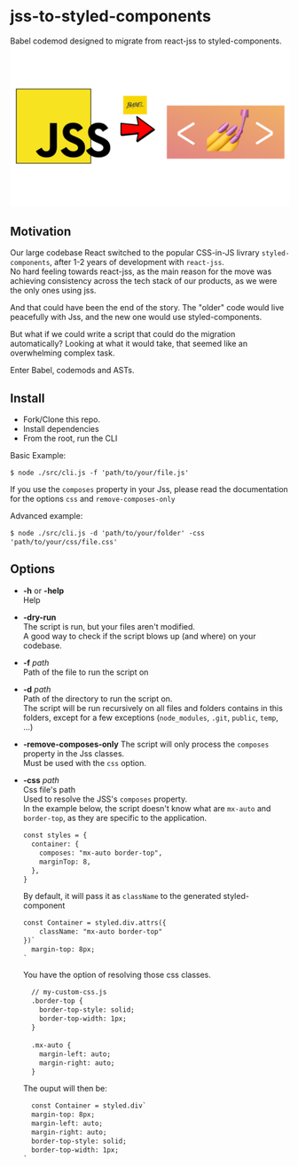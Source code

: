 # jss-to-styled-components

Babel codemod designed to migrate from react-jss to styled-components.
<img src="./assets/jss-to-styled-components.png" />

## Motivation

Our large codebase React switched to the popular CSS-in-JS livrary `styled-components`, after 1-2 years of development with `react-jss`.  
No hard feeling towards react-jss, as the main reason for the move was achieving consistency across the tech stack of our products, as we were the only ones using jss.

And that could have been the end of the story. The "older" code would live peacefully with Jss, and the new one would use styled-components.

But what if we could write a script that could do the migration automatically? Looking at what it would take, that seemed like an overwhelming complex task.

Enter Babel, codemods and ASTs.

## Install

- Fork/Clone this repo.
- Install dependencies
- From the root, run the CLI

Basic Example:

```
$ node ./src/cli.js -f 'path/to/your/file.js'
```

If you use the `composes` property in your Jss, please read the documentation for the options `css` and `remove-composes-only`

Advanced example:

```
$ node ./src/cli.js -d 'path/to/your/folder' -css 'path/to/your/css/file.css'
```

## Options

- **-h** or **-help**  
  Help
- **-dry-run**  
  The script is run, but your files aren't modified.  
  A good way to check if the script blows up (and where) on your codebase.
- **-f** _path_  
  Path of the file to run the script on

- **-d** _path_  
  Path of the directory to run the script on.  
  The script will be run recursively on all files and folders contains in this folders, except for a few exceptions (`node_modules`, `.git`, `public`, `temp`, ...)

- **-remove-composes-only**
  The script will only process the `composes` property in the Jss classes.  
  Must be used with the `css` option.

- **-css** _path_  
  Css file's path  
  Used to resolve the JSS's `composes` property.  
  In the example below, the script doesn't know what are `mx-auto` and `border-top`, as they are specific to the application.

  ```
  const styles = {
    container: {
      composes: "mx-auto border-top",
      marginTop: 8,
    },
  }
  ```

  By default, it will pass it as `className` to the generated styled-component

  ```
  const Container = styled.div.attrs({
      className: "mx-auto border-top"
  })`
    margin-top: 8px;
  `
  ```

  You have the option of resolving those css classes.

  ```
    // my-custom-css.js
    .border-top {
      border-top-style: solid;
      border-top-width: 1px;
    }

    .mx-auto {
      margin-left: auto;
      margin-right: auto;
    }
  ```

  The ouput will then be:

  ```
    const Container = styled.div`
    margin-top: 8px;
    margin-left: auto;
    margin-right: auto;
    border-top-style: solid;
    border-top-width: 1px;
  `
  ```
